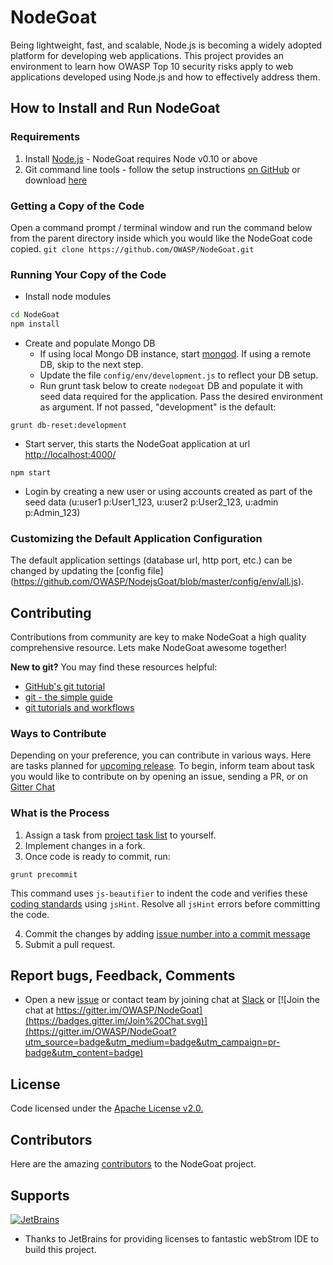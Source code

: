 # NodeGoat

Being lightweight, fast, and scalable, Node.js is becoming a widely adopted platform for developing web applications. This project provides an environment to learn how OWASP Top 10 security risks apply to web applications developed using Node.js and how to effectively address them.


## How to Install and Run NodeGoat

### Requirements
1. Install [Node.js](http://nodejs.org/) - NodeGoat requires Node v0.10 or above
2. Git command line tools - follow the setup instructions [on GitHub](https://help.github.com/articles/set-up-git) or download [here](http://git-scm.com/downloads)

### Getting a Copy of the Code
Open a command prompt / terminal window and run the command below from the parent directory inside which you would like the NodeGoat code copied.
`git clone https://github.com/OWASP/NodeGoat.git`

### Running Your Copy of the Code
* Install node modules
```sh
cd NodeGoat
npm install 
```
* Create and populate Mongo DB 
  * If using local Mongo DB instance, start [mongod](http://docs.mongodb.org/manual/reference/program/mongod/#bin.mongod). If using a remote DB, skip to the next step.
  * Update the file `config/env/development.js` to reflect your DB setup.
  * Run grunt task below to create `nodegoat` DB and populate it with seed data required for the application. Pass the desired environment as argument. If not passed, "development" is the default:
```
grunt db-reset:development
```
* Start server, this starts the NodeGoat application at url [http://localhost:4000/](http://localhost:4000/)
```
npm start
```
* Login by creating a new user or using accounts created as part of the seed data (u:user1 p:User1_123, u:user2 p:User2_123, u:admin p:Admin_123)

### Customizing the Default Application Configuration
The default application settings (database url, http port, etc.) can be changed by updating the [config file] (https://github.com/OWASP/NodejsGoat/blob/master/config/env/all.js).


## Contributing
Contributions from community are key to make NodeGoat a high quality comprehensive resource. Lets make NodeGoat awesome together!

**New to git?** You may find these resources helpful:
* [GitHub's git tutorial](http://try.github.io/)
* [git - the simple guide](http://rogerdudler.github.io/git-guide/)
* [git tutorials and workflows](https://www.atlassian.com/git/tutorial)

### Ways to Contribute
Depending on your preference, you can contribute in various ways. Here are tasks planned for [upcoming release](https://github.com/OWASP/NodeGoat/milestones).
To begin, inform team about task you would like to contribute on by opening an issue, sending a PR, or on [Gitter Chat](https://gitter.im/OWASP/NodeGoat)

### What is the Process
1. Assign a task from [project task list](https://github.com/OWASP/NodeGoat/issues?q=is%3Aopen) to yourself.
2. Implement changes in a fork.
3. Once code is ready to commit, run: 
```
grunt precommit
```
This command uses `js-beautifier` to indent the code and verifies these [coding standards](https://github.com/OWASP/NodeGoat/blob/master/.jshintrc) using `jsHint`. Resolve all `jsHint` errors before committing the code.

4. Commit the changes by adding [issue number into a commit message](https://help.github.com/articles/closing-issues-via-commit-messages)
5. Submit a pull request.

## Report bugs, Feedback, Comments
*  Open a new [issue](https://github.com/OWASP/NodeGoat/issues) or contact team by joining chat at [Slack](https://owasp.slack.com/messages/project-nodegoat/) or [![Join the chat at https://gitter.im/OWASP/NodeGoat](https://badges.gitter.im/Join%20Chat.svg)](https://gitter.im/OWASP/NodeGoat?utm_source=badge&utm_medium=badge&utm_campaign=pr-badge&utm_content=badge)


## License
Code licensed under the [Apache License v2.0.](http://www.apache.org/licenses/LICENSE-2.0)

## Contributors
Here are the amazing [contributors](https://github.com/OWASP/NodeGoat/graphs/contributors) to the NodeGoat project.

## Supports
[![JetBrains](https://www.jetbrains.com/company/docs/logo_jetbrains.png?raw=true)](https://www.jetbrains.com/webstorm/)
- Thanks to JetBrains for providing licenses to fantastic webStrom IDE to build this project.

